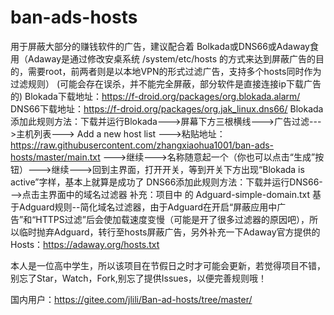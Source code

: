 # ban-ads-hosts
用于屏蔽大部分的赚钱软件的广告，建议配合着 Bolkada或DNS66或Adaway食用（Adaway是通过修改安桌系统 /system/etc/hosts 的方式来达到屏蔽广告的目的，需要root，前两者则是以本地VPN的形式过滤广告，支持多个hosts同时作为过滤规则）
(可能会存在误杀，并不能完全屏蔽，部分软件是直接连接ip下载广告的)
Blokada下载地址：https://f-droid.org/packages/org.blokada.alarm/
DNS66下载地址：https://f-droid.org/packages/org.jak_linux.dns66/
Blokada添加此规则方法：下载并运行Blokada--->屏幕下方三根横线--->广告过滤--->主机列表---> Add a new host list --->粘贴地址： https://raw.githubusercontent.com/zhangxiaohua1001/ban-ads-hosts/master/main.txt --->继续--->名称随意起一个（你也可以点击“生成”按钮）--->继续--->回到主界面，打开开关，等到开关下方出现“Blokada is active”字样，基本上就算是成功了
DNS66添加此规则方法：下载并运行DNS66--->点击主界面中的域名过滤器
补充：项目中 的 Adguard-simple-domain.txt 基于Adguard规则--简化域名过滤器，由于Adguard在开启“屏蔽应用中广告”和“HTTPS过滤”后会使加载速度变慢（可能是开了很多过滤器的原因吧），所以临时抛弃Adguard，转行至hosts屏蔽广告，另外补充一下Adaway官方提供的Hosts：https://adaway.org/hosts.txt
 
 本人是一位高中学生，所以该项目在节假日之时才可能会更新，若觉得项目不错，别忘了Star，Watch，Fork,别忘了提供Issues，以便完善规则哦！

国内用户：https://gitee.com/jlili/Ban-ad-hosts/tree/master/
